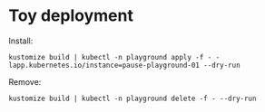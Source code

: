 # Toy deployment

Install:

    kustomize build | kubectl -n playground apply -f - -lapp.kubernetes.io/instance=pause-playground-01 --dry-run

Remove:

    kustomize build | kubectl -n playground delete -f - --dry-run
